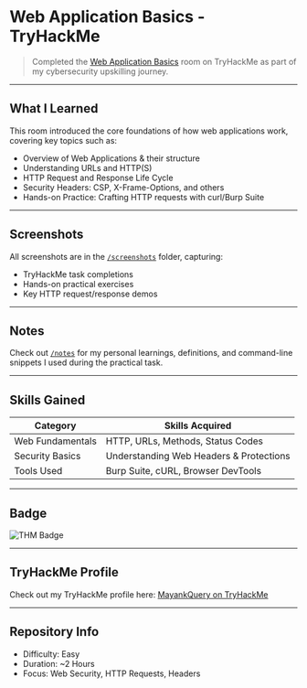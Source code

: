 # Web Application Basics - TryHackMe

> Completed the [Web Application Basics](https://tryhackme.com/room/webapplicationbasics) room on TryHackMe as part of my cybersecurity upskilling journey.

---

## What I Learned

This room introduced the core foundations of how web applications work, covering key topics such as:

- Overview of Web Applications & their structure
- Understanding URLs and HTTP(S)
- HTTP Request and Response Life Cycle
- Security Headers: CSP, X-Frame-Options, and others
- Hands-on Practice: Crafting HTTP requests with curl/Burp Suite

---

## Screenshots

All screenshots are in the [`/screenshots`](./screenshots) folder, capturing:
- TryHackMe task completions
- Hands-on practical exercises
- Key HTTP request/response demos

---

## Notes

Check out [`/notes`](./notes) for my personal learnings, definitions, and command-line snippets I used during the practical task.

---

## Skills Gained

| Category          | Skills Acquired                          |
|------------------|------------------------------------------|
| Web Fundamentals | HTTP, URLs, Methods, Status Codes        |
| Security Basics  | Understanding Web Headers & Protections |
| Tools Used       | Burp Suite, cURL, Browser DevTools       |

---

## Badge

![THM Badge](https://assets.tryhackme.com/badges/webapplicationbasics.png)

---

## TryHackMe Profile

Check out my TryHackMe profile here: [MayankQuery on TryHackMe](https://tryhackme.com/p/MayankQuery)

---

## Repository Info

- Difficulty: Easy
- Duration: ~2 Hours
- Focus: Web Security, HTTP Requests, Headers
